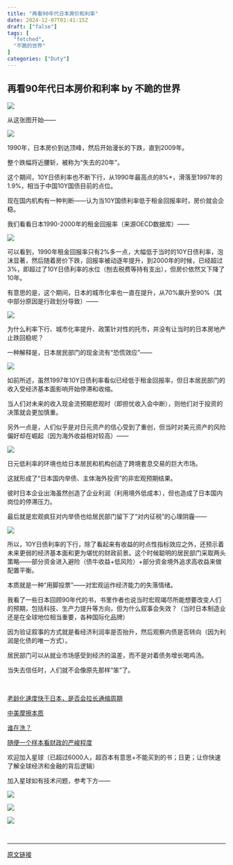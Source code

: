 ```yaml
---
title: "再看90年代日本房价和利率"
date: 2024-12-07T01:41:15Z
draft: ["false"]
tags: [
  "fetched",
  "不跪的世界"
]
categories: ["Duty"]
---
```

再看90年代日本房价和利率 by 不跪的世界
------
<div><p><img data-imgfileid="100005515" data-ratio="1.2296564195298372" data-s="300,640" data-src="https://mmbiz.qpic.cn/mmbiz_jpg/H9ujOOo7THiaXLcjvqibOxKk5ibPk6TMEGGrOOe9S8799ek3l0GicfRoMSn7uGeHgfh0BhicFRcKX9tnD8XYqztic7RQ/640?wx_fmt=jpeg&amp;from=appmsg" data-type="jpeg" data-w="553" src="https://mmbiz.qpic.cn/mmbiz_jpg/H9ujOOo7THiaXLcjvqibOxKk5ibPk6TMEGGrOOe9S8799ek3l0GicfRoMSn7uGeHgfh0BhicFRcKX9tnD8XYqztic7RQ/640?wx_fmt=jpeg&amp;from=appmsg"></p><p><span><span>从这张图开始</span><span>——</span></span><span><p></p></span></p><p><img data-imgfileid="100005516" data-ratio="0.6495433789954338" data-s="300,640" data-src="https://mmbiz.qpic.cn/mmbiz_png/H9ujOOo7THiaXLcjvqibOxKk5ibPk6TMEGGfFMT38cxtF4EhV0L8SEPHVl5Ctkuxm33OgoZJcXzR91Xqh321fnSsw/640?wx_fmt=png&amp;from=appmsg" data-type="png" data-w="876" src="https://mmbiz.qpic.cn/mmbiz_png/H9ujOOo7THiaXLcjvqibOxKk5ibPk6TMEGGfFMT38cxtF4EhV0L8SEPHVl5Ctkuxm33OgoZJcXzR91Xqh321fnSsw/640?wx_fmt=png&amp;from=appmsg"></p><p><span>1990年，日本房价到达顶峰，然后开始漫长的下跌，直到2009年。</span><span><p></p></span></p><p><span><span>整个跌幅将近腰斩，被称为</span><span>“失去的20年”。</span></span><span><p></p></span></p><p><span><span>这个期间，</span><span>10Y日债利率也不断下行，从1990年最高点的8%+，滑落至1997年的1.9%，相当于中国10Y国债目前的点位。</span></span><span><p></p></span></p><p><span><span>现在国内机构有一种判断</span><span>——认为当10Y国债利率低于租金回报率时，房价就会企稳。</span></span><span><p></p></span></p><p><span><span>我们看看日本</span><span>1990-2000年的租金回报率（来源OECD数据库）——</span></span><span><p></p></span></p><p><img data-imgfileid="100005517" data-ratio="0.7355836849507735" data-s="300,640" data-src="https://mmbiz.qpic.cn/mmbiz_png/H9ujOOo7THiaXLcjvqibOxKk5ibPk6TMEGGhzkUrFPK7AItZXoSZicTegJgic9hQrfmLFcWjstzMfqIbEgGKibRp5eaQ/640?wx_fmt=png&amp;from=appmsg" data-type="png" data-w="711" src="https://mmbiz.qpic.cn/mmbiz_png/H9ujOOo7THiaXLcjvqibOxKk5ibPk6TMEGGhzkUrFPK7AItZXoSZicTegJgic9hQrfmLFcWjstzMfqIbEgGKibRp5eaQ/640?wx_fmt=png&amp;from=appmsg"></p><p><span>可以看到，</span><span>1990年租金回报率只有2%多一点，大幅低于当时的10Y日债利率，泡沫显著，然后随着房价下跌，回报率被动逐年提升，到2000年的时候，已经超过3%，即超过了10Y日债利率的水位（刨去税费等持有支出），但房价依然又下降了10年。</span></p><p><span><span>有意思的是，这个期间，日本的城市化率也一直在提升，从</span><span>70%飙升至90%（其中部分原因是行政划分导致）——</span></span><span><p></p></span></p><p><img data-imgfileid="100005518" data-ratio="0.7199248120300752" data-s="300,640" data-src="https://mmbiz.qpic.cn/mmbiz_png/H9ujOOo7THiaXLcjvqibOxKk5ibPk6TMEGGY9icxPI4QWLQoibvMV4kuepeZzSP8sjLCrQIZpIQSWmQqI5fSN1BexIQ/640?wx_fmt=png&amp;from=appmsg" data-type="png" data-w="532" src="https://mmbiz.qpic.cn/mmbiz_png/H9ujOOo7THiaXLcjvqibOxKk5ibPk6TMEGGY9icxPI4QWLQoibvMV4kuepeZzSP8sjLCrQIZpIQSWmQqI5fSN1BexIQ/640?wx_fmt=png&amp;from=appmsg"></p><p><span>为什么利率下行、城市化率提升、政策针对性的托市，并没有让当时的日本房地产止跌回稳呢？</span></p><p><span><span>一种解释是，日本居民部门的现金流有</span><span>“恐慌效应”——</span></span><span><p></p></span></p><p><img data-imgfileid="100005519" data-ratio="1.5280172413793103" data-s="300,640" data-src="https://mmbiz.qpic.cn/mmbiz_png/H9ujOOo7THiaXLcjvqibOxKk5ibPk6TMEGG9qdqIicOahqPAOiaekAmxmSIYO0FsK78lOXficw6rjU7ock61rMicWIiacw/640?wx_fmt=png&amp;from=appmsg" data-type="png" data-w="464" src="https://mmbiz.qpic.cn/mmbiz_png/H9ujOOo7THiaXLcjvqibOxKk5ibPk6TMEGG9qdqIicOahqPAOiaekAmxmSIYO0FsK78lOXficw6rjU7ock61rMicWIiacw/640?wx_fmt=png&amp;from=appmsg"></p><p><span>如前所述，虽然</span><span>1997年10Y日债利率看似已经低于租金回报率，但日本居民部门的收入受经济基本面影响开始停滞和收缩。</span></p><p><span>当人们对未来的收入现金流预期悲观时（即担忧收入会中断），则他们对于投资的决策就会更加慎重。</span><span><p></p></span></p><p><span><span>另外一点是，人们似乎是对日元资产的信心受到了重创，但当时对美元资产的风险偏好却在崛起（因为海外收益相对较高）</span><span>——</span></span><span><p></p></span></p><p><img data-imgfileid="100005520" data-ratio="0.7187060478199718" data-s="300,640" data-src="https://mmbiz.qpic.cn/mmbiz_png/H9ujOOo7THiaXLcjvqibOxKk5ibPk6TMEGGnOcicydgGsxFiaiaLwAzSg7crKJs1NqUdBSsAWDtpcgZdGOJ8vbe2aKTg/640?wx_fmt=png&amp;from=appmsg" data-type="png" data-w="711" src="https://mmbiz.qpic.cn/mmbiz_png/H9ujOOo7THiaXLcjvqibOxKk5ibPk6TMEGGnOcicydgGsxFiaiaLwAzSg7crKJs1NqUdBSsAWDtpcgZdGOJ8vbe2aKTg/640?wx_fmt=png&amp;from=appmsg"></p><p><span>日元低利率的环境也给日本居民和机构创造了跨境套息交易的巨大市场。</span></p><p><span><span>这就形成了</span><span>“日本国内举债、主体海外投资”的非宏观预期结果。</span></span><span><p></p></span></p><p><span>彼时日本企业出海虽然创造了企业利润（利用境外低成本），但也造成了日本国内岗位的停滞压力。</span><span><p></p></span></p><p><span><span>最后就是宏观疯狂对内举债也给居民部门留下了</span><span>“对内征税”的心理阴霾——</span></span><span><p></p></span></p><p><img data-imgfileid="100005521" data-ratio="0.6609392898052692" data-s="300,640" data-src="https://mmbiz.qpic.cn/mmbiz_png/H9ujOOo7THiaXLcjvqibOxKk5ibPk6TMEGGCRRokGQ9bXsHwm26GKX3VKAxdUedXszHQORXjqyRqib6FpzSBNhh9Lg/640?wx_fmt=png&amp;from=appmsg" data-type="png" data-w="873" src="https://mmbiz.qpic.cn/mmbiz_png/H9ujOOo7THiaXLcjvqibOxKk5ibPk6TMEGGCRRokGQ9bXsHwm26GKX3VKAxdUedXszHQORXjqyRqib6FpzSBNhh9Lg/640?wx_fmt=png&amp;from=appmsg"></p><p><span>所以，</span><span>10Y日债利率的下行，除了看起来有收益的时点性指标效应之外，还预示着未来更弱的经济基本面和更为堪忧的财政前景。这个时候聪明的居民部门采取两头策略——部分资金进入避险（债牛收益+低风险）+部分资金境外追求高收益来做配置平衡。</span></p><p><span><span>本质就是一种</span><span>“用脚投票”——对宏观运作经济能力的失落情绪。</span></span><span><p></p></span></p><p><span><span>我看了一些日本回顾</span><span>90年代的书，书里作者也说当时宏观竭尽所能想要改变人们的预期，包括科技、生产力提升等方向，但为什么叙事会失效？（当时日本制造业还是在全球地位相当重要，各种国际化品牌）</span></span><span><p></p></span></p><p><span>因为验证叙事的方式就是看经济利润率是否抬升，然后观察内债是否转向（因为利润是化债的唯一方式）。</span><span><p></p></span></p><p><span>居民部门可以从就业市场感受到经济的温差，而不是对着债务增长喝鸡汤。</span><span><p></p></span></p><p><span><span>当失去信任时，人们就不会像原先那样</span><span>“笨”了。</span></span><span><p></p></span></p><p><br></p><p><a target="_blank" href="https://mp.weixin.qq.com/s?__biz=MzkwOTU2NzM0NQ==&amp;mid=2247489161&amp;idx=1&amp;sn=3d8217b4b621081b9ba86312add0b6bc&amp;scene=21#wechat_redirect" textvalue="老龄化速度快于日本，是否会拉长通缩周期" linktype="text" imgurl="" imgdata="null" data-itemshowtype="0" tab="innerlink" data-linktype="2">老龄化速度快于日本，是否会拉长通缩周期</a><br></p><p><a target="_blank" href="https://mp.weixin.qq.com/s?__biz=MzkwOTU2NzM0NQ==&amp;mid=2247489153&amp;idx=1&amp;sn=3e8c38190b01b8f692718f7d12810ec4&amp;scene=21#wechat_redirect" textvalue="中美摩擦本质" linktype="text" imgurl="" imgdata="null" data-itemshowtype="0" tab="innerlink" data-linktype="2">中美摩擦本质</a><br></p><p><a target="_blank" href="https://mp.weixin.qq.com/s?__biz=MzkwOTU2NzM0NQ==&amp;mid=2247484849&amp;idx=1&amp;sn=fbb6d56eaed2ed7bbc5d109f39cdeb38&amp;scene=21#wechat_redirect" textvalue="谁在洗？" linktype="text" imgurl="" imgdata="null" data-itemshowtype="0" tab="innerlink" data-linktype="2">谁在洗？</a><br></p><p><a target="_blank" href="http://mp.weixin.qq.com/s?__biz=MzU4MTkyOTU3Nw==&amp;mid=2247485630&amp;idx=1&amp;sn=c15af077d141647a1644548ca6c8c176&amp;chksm=fd4157b8ca36deae887c3a4a3a30f6df20f6e6010686942e3f9860cacb94ba94faab20c225b5&amp;scene=21#wechat_redirect" textvalue="随便一个样本看财政的严峻程度" linktype="text" imgurl="" imgdata="null" data-itemshowtype="11" tab="innerlink" data-linktype="2" hasload="1">随便一个样本看财政的严峻程度</a><span></span></p><p><span>欢迎加入星球（已超过6000人，超百本有意思+不能买到的书；日更；让你快速了解全球经济和金融的背后逻辑）</span></p><p><span>加入星球如有技术问题，参考下方——</span></p><p><img data-galleryid="" data-imgfileid="100005525" data-ratio="2.6782222222222223" data-s="300,640" data-src="https://mmbiz.qpic.cn/mmbiz_jpg/H9ujOOo7THiaXLcjvqibOxKk5ibPk6TMEGGkTz4BJibxxJ1rSRv5BxgiaTf5fGXrAGpHxHeicAbBgmhbicE3OTld2WxGw/640?wx_fmt=jpeg&amp;from=appmsg" data-type="jpeg" data-w="1125" src="https://mmbiz.qpic.cn/mmbiz_jpg/H9ujOOo7THiaXLcjvqibOxKk5ibPk6TMEGGkTz4BJibxxJ1rSRv5BxgiaTf5fGXrAGpHxHeicAbBgmhbicE3OTld2WxGw/640?wx_fmt=jpeg&amp;from=appmsg"></p><p><span><img data-imgfileid="100005522" data-ratio="0.32685185185185184" data-src="https://mmbiz.qpic.cn/mmbiz_png/ZdVicjJ0eCjlNeibVrvibiaelPdVibNxMTaWe4wSLVTLNSTRbETgtZ6jFvUEhgg2NhfRrLDuNhMBkKXpRACSoRRl1aA/640?wx_fmt=other&amp;wxfrom=5&amp;wx_lazy=1&amp;wx_co=1&amp;tp=webp" data-w="1080" src="https://mmbiz.qpic.cn/mmbiz_png/ZdVicjJ0eCjlNeibVrvibiaelPdVibNxMTaWe4wSLVTLNSTRbETgtZ6jFvUEhgg2NhfRrLDuNhMBkKXpRACSoRRl1aA/640?wx_fmt=other&amp;wxfrom=5&amp;wx_lazy=1&amp;wx_co=1&amp;tp=webp"></span></p><p><img data-imgfileid="100005523" data-ratio="0.7066508313539193" data-src="https://mmbiz.qpic.cn/mmbiz_jpg/H9ujOOo7THjvSj1ErUUcIlMb7HBZFuf9A9iaVB6u8hb64ALecGL5U2BFnRalicJJeic4zFialmIbd0HFJiaGoiaZQbZg/640?wx_fmt=other&amp;from=appmsg&amp;wxfrom=5&amp;wx_lazy=1&amp;wx_co=1&amp;tp=webp" data-w="842" src="https://mmbiz.qpic.cn/mmbiz_jpg/H9ujOOo7THjvSj1ErUUcIlMb7HBZFuf9A9iaVB6u8hb64ALecGL5U2BFnRalicJJeic4zFialmIbd0HFJiaGoiaZQbZg/640?wx_fmt=other&amp;from=appmsg&amp;wxfrom=5&amp;wx_lazy=1&amp;wx_co=1&amp;tp=webp"></p><p><br></p><p><mp-style-type data-value="3"></mp-style-type></p></div>  
<hr>
<a href="https://mp.weixin.qq.com/s/ynYVrEHVo9sTEdBf6IcNcA",target="_blank" rel="noopener noreferrer">原文链接</a>
